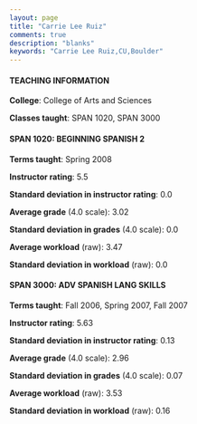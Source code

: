 ```yaml
---
layout: page
title: "Carrie Lee Ruiz" 
comments: true
description: "blanks"
keywords: "Carrie Lee Ruiz,CU,Boulder"
---
```

<head>
<script src="https://ajax.googleapis.com/ajax/libs/jquery/2.1.3/jquery.min.js"></script>
<script src="https://dl.dropboxusercontent.com/s/pc42nxpaw1ea4o9/highcharts.js?dl=0"></script>
<!-- <script src="../assets/js/highcharts.js"></script> -->
<style type="text/css">@font-face {
	font-family: "Bebas Neue";
	src: url(https://www.filehosting.org/file/details/544349/BebasNeue Regular.otf) format("opentype");
	}
	h1.Bebas { 
		font-family: "Bebas Neue", Verdana, Tahoma;
	}
</style>
</head>
	   
#### TEACHING INFORMATION

**College**: College of Arts and Sciences

**Classes taught**: SPAN 1020, SPAN 3000

#### SPAN 1020: BEGINNING SPANISH 2

**Terms taught**: Spring 2008

**Instructor rating**: 5.5

**Standard deviation in instructor rating**: 0.0

**Average grade** (4.0 scale): 3.02

**Standard deviation in grades** (4.0 scale): 0.0

**Average workload** (raw): 3.47

**Standard deviation in workload** (raw): 0.0

#### SPAN 3000: ADV SPANISH LANG SKILLS

**Terms taught**: Fall 2006, Spring 2007, Fall 2007

**Instructor rating**: 5.63

**Standard deviation in instructor rating**: 0.13

**Average grade** (4.0 scale): 2.96

**Standard deviation in grades** (4.0 scale): 0.07

**Average workload** (raw): 3.53

**Standard deviation in workload** (raw): 0.16

